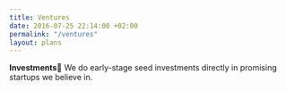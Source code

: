 ```yaml
---
title: Ventures
date: 2016-07-25 22:14:00 +02:00
permalink: "/ventures"
layout: plans
---
```


**Investments**
We do early-stage seed investments directly in promising startups we believe in.